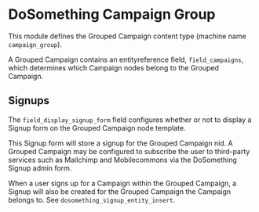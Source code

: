 # DoSomething Campaign Group

This module defines the Grouped Campaign content type (machine name `campaign_group`).

A Grouped Campaign contains an entityreference field, `field_campaigns`, which 
determines which Campaign nodes belong to the Grouped Campaign.

## Signups

The `field_display_signup_form` field configures whether or not to display a 
Signup form on the Grouped Campaign node template.

This Signup form will store a signup for the Grouped Campaign nid.  A Grouped
Campaign may be configured to subscribe the user to third-party services such as
Mailchimp and Mobilecommons via the DoSomething Signup admin form.

When a user signs up for a Campaign within the Grouped Campaign, a Signup will 
also be created for the Grouped Campaign the Campaign belongs to.  See `dosomething_signup_entity_insert`. 
